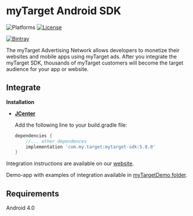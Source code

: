 # myTarget Android SDK

![Platforms][platforms-svg]
[![License][license-svg]][license-link]

[![Bintray][bintray-svg]][bintray-link]

The myTarget Advertising Network allows developers to monetize their websites  and mobile apps using myTarget ads.
After you integrate the myTarget SDK, thousands of myTarget customers will become the target audience for your app or website.

## Integrate

**Installation**
 - **[JCenter][bintray-link]**

   Add the following line to your build.gradle file:
   ```groovy
   dependencies {
       //... other dependences
       implementation 'com.my.target:mytarget-sdk:5.8.0'
   }
   ```

Integration instructions are available on our [website](https://target.my.com/partners/help/sdk/).

Demo-app with examples of integration available in [myTargetDemo folder](https://github.com/myTargetSDK/mytarget-android/blob/master/myTargetDemo).

## Requirements

Android 4.0

[license-svg]: https://img.shields.io/badge/license-LGPL-lightgrey.svg
[license-link]: https://github.com/myTargetSDK/mytarget-android/blob/master/LICENSE

[bintray-svg]: https://api.bintray.com/packages/mytarget/maven/mytarget-sdk/images/download.svg
[bintray-link]: https://bintray.com/mytarget/maven/mytarget-sdk/_latestVersion

[platforms-svg]: https://img.shields.io/badge/platform-Android-lightgrey.svg
